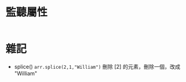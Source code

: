 # 監聽屬性

```html

```

# 雜記

* splice()
  `arr.splice(2,1,"William")`
  刪除 [2] 的元素，刪除一個，改成 "William"
